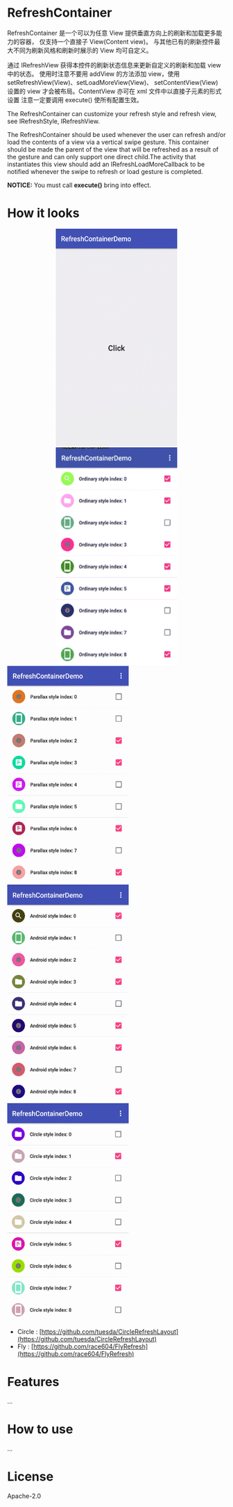 # RefreshContainer
RefreshContainer 是一个可以为任意 View 提供垂直方向上的刷新和加载更多能力的容器，
仅支持一个直接子 View(Content view)。
与其他已有的刷新控件最大不同为刷新风格和刷新时展示的 View 均可自定义。

通过 IRefreshView 获得本控件的刷新状态信息来更新自定义的刷新和加载 view 中的状态。
使用时注意不要用 addView 的方法添加 view，使用 setRefreshView(View)、setLoadMoreView(View)、
setContentView(View) 设置的 view 才会被布局。ContentView 亦可在 xml 文件中以直接子元素的形式设置
注意一定要调用 execute() 使所有配置生效。

The RefreshContainer can customize your refresh style and refresh view, see
IRefreshStyle, IRefreshView.

The RefreshContainer should be used whenever the user can refresh and/or load the
contents of a view via a vertical swipe gesture. This container should be made
the parent of the view that will be refreshed as a result of the gesture and
can only support one direct child.The activity that instantiates this view should
add an IRefreshLoadMoreCallback to be notified whenever the swipe to refresh or
load gesture is completed.

**NOTICE:** You must call **execute()** bring into effect.

# How it looks
<div align=center>
	<img src="./gif/Ordinary.gif" width="280" height="500"/>
	<img src="./gif/Parallax.gif" width="280" height="500"/>
</div>

<div>
	<img src="./gif/Android.gif" width="280" height="500"/>
	<img src="./gif/Circle.gif" width="280" height="500"/>
	<img src="./gif/Fly.gif" width="280" height="500"/>
</div>

- Circle : [https://github.com/tuesda/CircleRefreshLayout](https://github.com/tuesda/CircleRefreshLayout)
- Fly : [https://github.com/race604/FlyRefresh](https://github.com/race604/FlyRefresh)

# Features
...

# How to use
...

# License
Apache-2.0